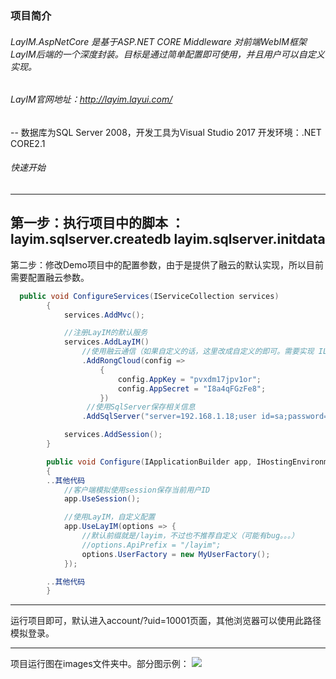 ### 项目简介

###### LayIM.AspNetCore 是基于ASP.NET CORE Middleware 对前端WebIM框架LayIM后端的一个深度封装。目标是通过简单配置即可使用，并且用户可以自定义实现。
###### LayIM官网地址：http://layim.layui.com/
-- 数据库为SQL Server 2008，开发工具为Visual Studio 2017 开发环境：.NET CORE2.1

###### 快速开始
---
 第一步：执行项目中的脚本 ：layim.sqlserver.createdb layim.sqlserver.initdata
---
 第二步：修改Demo项目中的配置参数，由于是提供了融云的默认实现，所以目前需要配置融云参数。
```c#
  public void ConfigureServices(IServiceCollection services)
        {
            services.AddMvc();

            //注册LayIM的默认服务
            services.AddLayIM()
                //使用融云通信（如果自定义的话，这里改成自定义的即可。需要实现 ILayIMServer接口）
                .AddRongCloud(config =>
                    {
                        config.AppKey = "pvxdm17jpv1or";
                        config.AppSecret = "I8a4qFGzFe8";
                    })
                 //使用SqlServer保存相关信息
                .AddSqlServer("server=192.168.1.18;user id=sa;password=123123;database=LayIM;Min Pool Size=16;Connect Timeout=500;");

            services.AddSession();
        }
```
``` c#
        public void Configure(IApplicationBuilder app, IHostingEnvironment env)
        {
	    ..其他代码
            //客户端模拟使用session保存当前用户ID
            app.UseSession();

            //使用LayIM，自定义配置
            app.UseLayIM(options => {
                //默认前缀就是/layim，不过也不推荐自定义（可能有bug。。。）
                //options.ApiPrefix = "/layim";
                options.UserFactory = new MyUserFactory();
            });

	    ..其他代码
        }
```

---
运行项目即可，默认进入account/?uid=10001页面，其他浏览器可以使用此路径模拟登录。

--- 
项目运行图在images文件夹中。部分图示例：
![](http://img1.gurucv.com/image/2018/6/2/9eb97dc360cb42fca59c757e6fa2511c.png)
